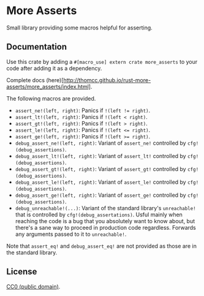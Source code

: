 # More Asserts

Small library providing some macros helpful for asserting.

## Documentation

Use this crate by adding a `#[macro_use] extern crate more_asserts` to your code
after adding it as a dependency.

Complete docs (here)[http://thomcc.github.io/rust-more-asserts/more_asserts/index.html].

The following macros are provided.

- `assert_ne!(left, right)`: Panics if `!(left != right)`.
- `assert_lt!(left, right)`: Panics if `!(left < right)`.
- `assert_gt!(left, right)`: Panics if `!(left > right)`.
- `assert_le!(left, right)`: Panics if `!(left <= right)`.
- `assert_ge!(left, right)`: Panics if `!(left >= right)`.
- `debug_assert_ne!(left, right)`: Variant of `assert_ne!` controlled by `cfg!(debug_assertions)`.
- `debug_assert_lt!(left, right)`: Variant of `assert_lt!` controlled by `cfg!(debug_assertions)`.
- `debug_assert_gt!(left, right)`: Variant of `assert_gt!` controlled by `cfg!(debug_assertions)`.
- `debug_assert_le!(left, right)`: Variant of `assert_le!` controlled by `cfg!(debug_assertions)`.
- `debug_assert_ge!(left, right)`: Variant of `assert_ge!` controlled by `cfg!(debug_assertions)`.
- `debug_unreachable!(...)`: Variant of the standard library's `unreachable!`
  that is controlled by `cfg!(debug_assertations)`. Usful mainly when reaching the
  code is a bug that you absolutely want to know about, but there's a sane way to
  proceed in production code regardless. Forwards any arguments passed to it to
  `unreachable!`.

Note that `assert_eq!` and `debug_assert_eq!` are not provided as those are in the standard library.

## License

[CC0 (public domain)](https://creativecommons.org/publicdomain/zero/1.0/).


